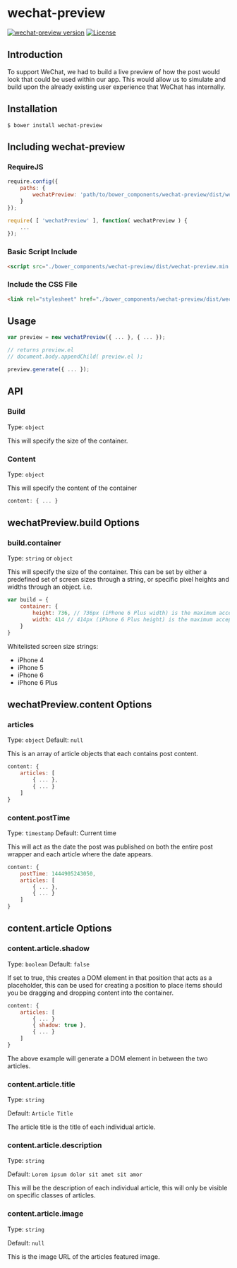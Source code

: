 # wechat-preview
[![wechat-preview version](https://img.shields.io/badge/wechat--preview-v1.0.0-brightgreen.svg)](https://github.com/mailmangroup/wechat-preview/) [![License](http://img.shields.io/badge/License-MIT-blue.svg)](http://opensource.org/licenses/MIT)

## Introduction
To support WeChat, we had to build a live preview of how the post would look that could be used within our app. This would allow us to simulate and build upon the already existing user experience that WeChat has internally.

## Installation
```
$ bower install wechat-preview
```

## Including wechat-preview
### RequireJS
```javascript
require.config({
    paths: {
        wechatPreview: 'path/to/bower_components/wechat-preview/dist/wechat-preview.min'
    }
});

require( [ 'wechatPreview' ], function( wechatPreview ) {
    ...
});
```
### Basic Script Include
```html
<script src="./bower_components/wechat-preview/dist/wechat-preview.min.js"></script>
```
### Include the CSS File
```html
<link rel="stylesheet" href="./bower_components/wechat-preview/dist/wechat-preview.css">
```

## Usage
```javascript
var preview = new wechatPreview({ ... }, { ... });

// returns preview.el
// document.body.appendChild( preview.el );

preview.generate({ ... });
```

## API

### Build

Type: `object`

This will specify the size of the container.

### Content

Type: `object`

This will specify the content of the container

```javascript
content: { ... }
```

## wechatPreview.build Options

### build.container 

Type: `string` or `object`

This will specify the size of the container. This can be set by either a predefined set of screen sizes through a string, or specific pixel heights and widths through an object. i.e.

```javascript
var build = {
    container: {
        height: 736, // 736px (iPhone 6 Plus width) is the maximum accepted height
        width: 414 // 414px (iPhone 6 Plus height) is the maximum accepted width
    }
}
```

Whitelisted screen size strings:

- iPhone 4
- iPhone 5
- iPhone 6
- iPhone 6 Plus

## wechatPreview.content Options

### articles

Type: `object`
Default: `null`

This is an array of article objects that each contains post content.

```javascript
content: {
    articles: [
        { ... },
        { ... }
    ]
}
```

### content.postTime
Type: `timestamp`
Default: Current time

This will act as the date the post was published on both the entire post wrapper and each article where the date appears.

```javascript
content: {
    postTime: 1444905243050,
    articles: [
        { ... },
        { ... }
    ]
}
```

## content.article Options

### content.article.shadow

Type: `boolean`
Default: `false`

If set to true, this creates a DOM element in that position that acts as a placeholder, this can be used for creating a position to place items should you be dragging and dropping content into the container.

```javascript
content: {
    articles: [
        { ... }
        { shadow: true },
        { ... }
    ]
}
```

The above example will generate a DOM element in between the two articles.

### content.article.title

Type: `string`

Default: `Article Title`

The article title is the title of each individual article.

### content.article.description

Type: `string`

Default: `Lorem ipsum dolor sit amet sit amor`

This will be the description of each individual article, this will only be visible on specific classes of articles.

### content.article.image

Type: `string`

Default: `null`

This is the image URL of the articles featured image.